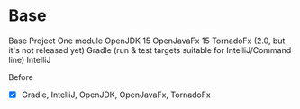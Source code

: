 # Base
Base Project
    One module
    OpenJDK 15
    OpenJavaFx 15
    TornadoFx (2.0, but it's not released yet)
    Gradle (run & test targets suitable for IntelliJ/Command line)
    IntelliJ

Before
-[x] Gradle, IntelliJ, OpenJDK, OpenJavaFx, TornadoFx

